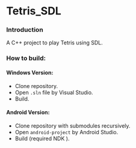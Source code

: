# Tetris_SDL

### Introduction

A C++ project to play Tetris using SDL.

### How to build:

#### Windows Version: 
- Clone repository.
- Open `.sln` file by Visual Studio.
- Build.

#### Android Version:
- Clone repository with submodules recursively.
- Open `android-project` by Android Studio.
- Build (required NDK ).
